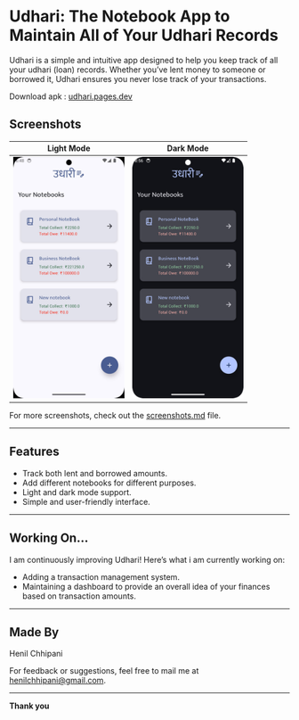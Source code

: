 # Udhari: The Notebook App to Maintain All of Your Udhari Records

Udhari is a simple and intuitive app designed to help you keep track of all your udhari (loan) records. Whether you’ve lent money to someone or borrowed it, Udhari ensures you never lose track of your transactions.

Download apk : [udhari.pages.dev](https://udhari.pages.dev/)

## Screenshots

| Light Mode                                                                       | Dark Mode                                                                        |
|----------------------------------------------------------------------------------|----------------------------------------------------------------------------------|
| <img src="screenshot/newUi1.jpg" alt="Personal Notebook Screenshot" width="200"> | <img src="screenshot/newUi2.png" alt="Business Notebook Screenshot" width="200"> |

For more screenshots, check out the [screenshots.md](screenshot.md) file.

---

## Features
- Track both lent and borrowed amounts.
- Add different notebooks for different purposes.
- Light and dark mode support.
- Simple and user-friendly interface.

---

## Working On...
I am continuously improving Udhari! Here’s what i am currently working on:
- Adding a transaction management system.
- Maintaining a dashboard to provide an overall idea of your finances based on transaction amounts.

---

## Made By
Henil Chhipani

For feedback or suggestions, feel free to mail me at [henilchhipani@gmail.com](mailto:henilchhipani@gmail.com).

---

**Thank you**